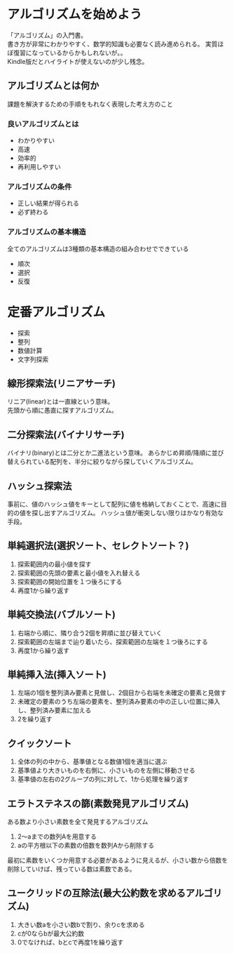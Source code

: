 # アルゴリズムを始めよう

「アルゴリズム」の入門書。  
書き方が非常にわかりやすく、数学的知識も必要なく読み進められる。
実質ほぼ復習になっているからかもしれないが。。  
Kindle版だとハイライトが使えないのが少し残念。

## アルゴリズムとは何か

課題を解決するための手順をもれなく表現した考え方のこと

### 良いアルゴリズムとは

- わかりやすい
- 高速
- 効率的
- 再利用しやすい

### アルゴリズムの条件

- 正しい結果が得られる
- 必ず終わる

### アルゴリズムの基本構造

全てのアルゴリズムは3種類の基本構造の組み合わせでできている

- 順次
- 選択
- 反復

# 定番アルゴリズム

- 探索
- 整列
- 数値計算
- 文字列探索

## 線形探索法(リニアサーチ)

リニア(linear)とは一直線という意味。  
先頭から順に愚直に探すアルゴリズム。

## 二分探索法(バイナリサーチ)

バイナリ(binary)とは二分とか二進法という意味。
あらかじめ昇順/降順に並び替えられている配列を、半分に絞りながら探していくアルゴリズム。

## ハッシュ探索法

事前に、値のハッシュ値をキーとして配列に値を格納しておくことで、高速に目的の値を探し出すアルゴリズム。
ハッシュ値が衝突しない限りはかなり有効な手段。

## 単純選択法(選択ソート、セレクトソート？)

1. 探索範囲内の最小値を探す
2. 探索範囲の先頭の要素と最小値を入れ替える
3. 探索範囲の開始位置を１つ後ろにする
4. 再度1から繰り返す

## 単純交換法(バブルソート)

1. 右端から順に、隣り合う2個を昇順に並び替えていく
2. 探索範囲の左端まで辿り着いたら、探索範囲の左端を１つ後ろにする
3. 再度1から繰り返す

## 単純挿入法(挿入ソート)

1. 左端の1個を整列済み要素と見做し、2個目から右端を未確定の要素と見做す
2. 未確定の要素のうち左端の要素を、整列済み要素の中の正しい位置に挿入し、整列済み要素に加える
3. 2を繰り返す

## クイックソート

1. 全体の列の中から、基準値となる数値1個を適当に選ぶ
2. 基準値より大きいものを右側に、小さいものを左側に移動させる
3. 基準値の左右の2グループの列に対して、1から処理を繰り返す

## エラトステネスの篩(素数発見アルゴリズム)

ある数より小さい素数を全て発見するアルゴリズム

1. 2〜aまでの数列Aを用意する
2. aの平方根以下の素数の倍数を数列Aから削除する

最初に素数をいくつか用意する必要があるように見えるが、小さい数から倍数を削除していけば、残っている数は素数である。

## ユークリッドの互除法(最大公約数を求めるアルゴリズム)

1. 大きい数aを小さい数bで割り、余りcを求める
2. cが0ならbが最大公約数
3. 0でなければ、bとcで再度1を繰り返す
